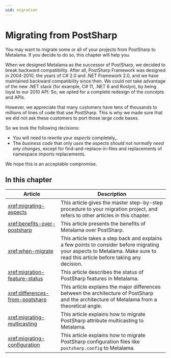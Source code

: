 ```yaml
---
uid: migration
---
```


# Migrating from PostSharp

You may want to migrate some or all of your projects from PostSharp to Metalama. If you decide to do so, this chapter will help you.

When we designed Metalama as the successor of PostSharp, we decided to break backward compatibility. After all, PostSharp Framework was designed in 2004-2010, the years of C# 2.0 and .NET Framework 2.0, and we have maintained backward compatibility since then. We could not take advantage of the new .NET stack (for example, C# 11, .NET 6 and Roslyn), by being loyal to our 2010 API. So, we opted for a complete redesign of the concepts and APIs.

However, we appreciate that many customers have tens of thousands to millions of lines of code that use PostSharp. This is why we made sure that we did not ask these customers to port those large code bases.

So we took the following decisions:

 * You will need to rewrite your _aspects_ completely_.
 * The _business code_ that only _uses_ the aspects _should not normally need any changes_, except for find-and-replace-in-files and replacements of namespace imports replacements.

We hope this is an acceptable compromise.

## In this chapter

Article | Description
-|-
<xref:migrating-aspects> | This article gives the master step-by-step procedure to your migration project, and refers to other articles in this chapter.
<xref:benefits-over-postsharp> | This article presents the benefits of Metalama over PostSharp.
<xref:when-migrate> | This article takes a step back and explains a few points to consider before migrating your aspects to Metalama. Make sure to read this article before taking any decision.
<xref:migration-feature-status> | This article describes the status of PostSharp features in Metalama.
<xref:differences-from-postsharp> | This article explains the major differences between the architecture of PostSharp and the architecture of Metalama from a theoretical angle.
<xref:migrating-multicasting> | This article explains how to migrate PostSharp attribute multicasting to Metalama.
<xref:migrating-configuration> | This article explains how to migrate PostSharp configuration files like `postsharp.config` to Metalama.

